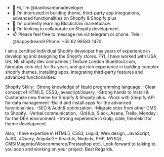 - 👋 Hi, I’m @danilosantanadeveloper
- 👀 I’m interested in building theme, third-party app integrations, advanced functionalities on Shopify & Shopify plus
- 🌱 I’m currently learning Blockchain marketplace.
- 💞️ I’m looking to collaborate on Shopify development.
- 📫 Please feel free to message me via telegram or phone.
      Tele : @happydream9
      Phone: +55 62 98583 1470

I am a certified individual Shopify developer has years of experience in developing and designing the Shopify stores.
FYI, I have worked with USA, UK, NL shopify dev companies ( Texture.London BlueStout.com,  fairytabs.com etc) for 8+ years and got rich experience in building complex shopify themes, installing apps, integrating third-party features and advanced functionalities.

Shopify  Skills:
-Strong knowledge of liquid programming language.
-Clear concept of HTML5, CSS3, javascript/Jquery.
-Strong hands to Install & Customize new theme for Shopify & Shopify plus.
-Work with Shopify API for data management
-Build and install apps for the advanced functionalities.
-SEO & Audit& optimization.
-Migrate sites from other CMS to Shopify.
-Verbal communication.
-GitHub, Slack, Asana, Trello, Monday : for the DEV environment.
-Strong experience in Gulp, slate, themekit for theme development.

Also, I have expertise in HTML5, CSS3, Liquid, Web design, JavaScript, AJAX, JQuery, Angular2+,ReactJs, NodeJs, PHP, MYSQL, CMS(Magento/Woocommerce/Prestashop etc).
Look forward to talking to you soon and working on your project.
Best Regards.

